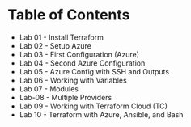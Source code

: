 # Table of Contents

- Lab 01 - Install Terraform
- Lab 02 - Setup Azure
- Lab 03 - First Configuration (Azure)
- Lab 04 - Second Azure Configuration
- Lab 05 - Azure Config with SSH and Outputs
- Lab 06 - Working with Variables
- Lab 07 - Modules
- Lab-08 - Multiple Providers
- Lab 09 - Working with Terraform Cloud (TC)
- Lab 10 - Terraform with Azure, Ansible, and Bash